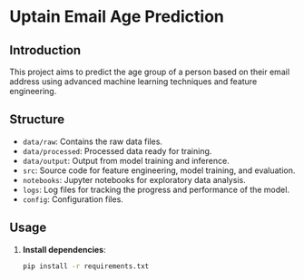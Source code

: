 # Uptain Email Age Prediction

## Introduction
This project aims to predict the age group of a person based on their email address using advanced machine learning techniques and feature engineering.

## Structure
- `data/raw`: Contains the raw data files.
- `data/processed`: Processed data ready for training.
- `data/output`: Output from model training and inference.
- `src`: Source code for feature engineering, model training, and evaluation.
- `notebooks`: Jupyter notebooks for exploratory data analysis.
- `logs`: Log files for tracking the progress and performance of the model.
- `config`: Configuration files.

## Usage
1. **Install dependencies**:
   ```sh
   pip install -r requirements.txt
